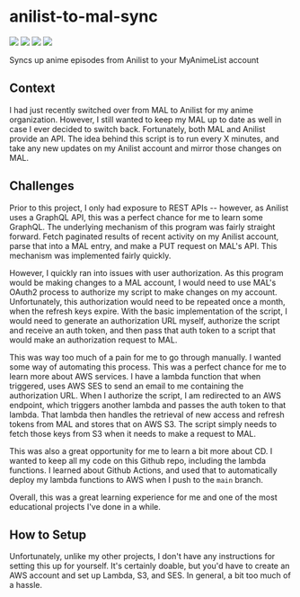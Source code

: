 # anilist-to-mal-sync
[![](https://img.shields.io/badge/Cloud-aws-%23ff9900?logo=amazonaws)](https://aws.amazon.com/)
[![](https://img.shields.io/badge/API-Anilist-%2300a8ff?logo=Anilist)](https://anilist.gitbook.io/anilist-apiv2-docs/)
[![](https://img.shields.io/badge/API-MAL-%232e51a2?logo=MyAnimeList)](https://myanimelist.net/apiconfig/references/api/v2)
[![](https://img.shields.io/badge/license-MIT-informational)](https://github.com/defCoding/anilist-to-mal-sync/blob/master/LICENSE)

Syncs up anime episodes from Anilist to your MyAnimeList account

## Context
I had just recently switched over from MAL to Anilist for my anime organization. However, I still wanted to keep my MAL up to date as well in case I ever decided to switch back. Fortunately, both MAL and Anilist provide an API. The idea behind this script is to run every X minutes, and take any new updates on my Anilist account and mirror those changes on MAL.

## Challenges
Prior to this project, I only had exposure to REST APIs -- however, as Anilist uses a GraphQL API, this was a perfect chance for me to learn some GraphQL. The underlying mechanism of this program was fairly straight forward. Fetch paginated results of recent activity on my Anilist account, parse that into a MAL entry, and make a PUT request on MAL's API. This mechanism was implemented fairly quickly.

However, I quickly ran into issues with user authorization. As this program would be making changes to a MAL account, I would need to use MAL's OAuth2 process to authorize my script to make changes on my account. Unfortunately, this authorization would need to be repeated once a month, when the refresh keys expire. With the basic implementation of the script, I would need to generate an authorization URL myself, authorize the script and receive an auth token, and then pass that auth token to a script that would make an authorization request to MAL.

This was way too much of a pain for me to go through manually. I wanted some way of automating this process. This was a perfect chance for me to learn more about AWS services. I have a lambda function that when triggered, uses AWS SES to send an email to me containing the authorization URL. When I authorize the script, I am redirected to an AWS endpoint, which triggers another lambda and passes the auth token to that lambda. That lambda then handles the retrieval of new access and refresh tokens from MAL and stores that on AWS S3. The script simply needs to fetch those keys from S3 when it needs to make a request to MAL.

This was also a great opportunity for me to learn a bit more about CD. I wanted to keep all my code on this Github repo, including the lambda functions. I learned about Github Actions, and used that to automatically deploy my lambda functions to AWS when I push to the `main` branch.

Overall, this was a great learning experience for me and one of the most educational projects I've done in a while.

## How to Setup
Unfortunately, unlike my other projects, I don't have any instructions for setting this up for yourself. It's certainly doable, but you'd have to create an AWS account and set up Lambda, S3, and SES. In general, a bit too much of a hassle.

